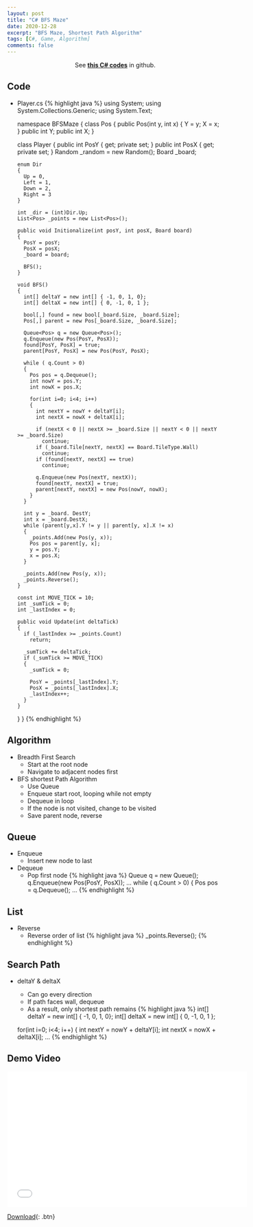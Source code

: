 ```yaml
---
layout: post
title: "C# BFS Maze"
date: 2020-12-28
excerpt: "BFS Maze, Shortest Path Algorithm"
tags: [C#, Game, Algorithm]
comments: false
---
```



<center>See <a href="https://github.com/leehuhlee/CShap"><b>this C# codes</b></a> in github.</center>


## Code
* Player.cs
{% highlight java %}
  using System;
  using System.Collections.Generic;
  using System.Text;

  namespace BFSMaze
  {
    class Pos
    {
      public Pos(int y, int x) { Y = y; X = x; }
      public int Y;
      public int X;
    }

    class Player
    {
      public int PosY { get; private set; }
      public int PosX { get; private set; }
      Random _random = new Random();
      Board _board;

      enum Dir
      {
        Up = 0,
        Left = 1,
        Down = 2,
        Right = 3
      }

      int _dir = (int)Dir.Up;
      List<Pos> _points = new List<Pos>();

      public void Initionalize(int posY, int posX, Board board)
      {
        PosY = posY;
        PosX = posX;
        _board = board;

        BFS();
      }

      void BFS()
      {
        int[] deltaY = new int[] { -1, 0, 1, 0};
        int[] deltaX = new int[] { 0, -1, 0, 1 };

        bool[,] found = new bool[_board.Size, _board.Size];
        Pos[,] parent = new Pos[_board.Size, _board.Size];

        Queue<Pos> q = new Queue<Pos>();
        q.Enqueue(new Pos(PosY, PosX));
        found[PosY, PosX] = true;
        parent[PosY, PosX] = new Pos(PosY, PosX);

        while ( q.Count > 0)
        {
          Pos pos = q.Dequeue();
          int nowY = pos.Y;
          int nowX = pos.X;

          for(int i=0; i<4; i++)
          {
            int nextY = nowY + deltaY[i];
            int nextX = nowX + deltaX[i];

            if (nextX < 0 || nextX >= _board.Size || nextY < 0 || nextY >= _board.Size)
              continue;
            if (_board.Tile[nextY, nextX] == Board.TileType.Wall)
              continue;
            if (found[nextY, nextX] == true)
              continue;

            q.Enqueue(new Pos(nextY, nextX));
            found[nextY, nextX] = true;
            parent[nextY, nextX] = new Pos(nowY, nowX);
          }
        }

        int y = _board. DestY;
        int x = _board.DestX;
        while (parent[y,x].Y != y || parent[y, x].X != x)
        {
          _points.Add(new Pos(y, x));
          Pos pos = parent[y, x];
          y = pos.Y;
          x = pos.X;
        }

        _points.Add(new Pos(y, x));
        _points.Reverse();
      }

      const int MOVE_TICK = 10;
      int _sumTick = 0;
      int _lastIndex = 0;

      public void Update(int deltaTick)
      {
        if (_lastIndex >= _points.Count)
          return;

        _sumTick += deltaTick;
        if (_sumTick >= MOVE_TICK)
        {
          _sumTick = 0;

          PosY = _points[_lastIndex].Y;
          PosX = _points[_lastIndex].X;
          _lastIndex++;
        }
      }
    }
  }
{% endhighlight %}

## Algorithm
* Breadth First Search
  - Start at the root node
  - Navigate to adjacent nodes first 
* BFS shortest Path Algorithm
  - Use Queue
  - Enqueue start root, looping while not empty
  - Dequeue in loop
  - If the node is not visited, change to be visited
  - Save parent node, reverse


## Queue
* Enqueue
  - Insert new node to last
* Dequeue
  - Pop first node 
{% highlight java %}
  Queue<Pos> q = new Queue<Pos>();
  q.Enqueue(new Pos(PosY, PosX));
  ...
  while ( q.Count > 0)
  {
    Pos pos = q.Dequeue();
    ...
{% endhighlight %}


## List
* Reverse
  - Reverse order of list
{% highlight java %}
  _points.Reverse();
{% endhighlight %}


## Search Path
* deltaY & deltaX
  - Can go every direction
  - If path faces wall, dequeue
  - As a result, only shortest path remains
{% highlight java %}
  int[] deltaY = new int[] { -1, 0, 1, 0};
  int[] deltaX = new int[] { 0, -1, 0, 1 };

  for(int i=0; i<4; i++)
  {
    int nextY = nowY + deltaY[i];
    int nextX = nowX + deltaX[i];
    ...
{% endhighlight %}


## Demo Video
<iframe width="560" height="315" src="/assets/video/posts/cshap_bfsmaze/Cshap-BFS-Maze.mp4" frameborder="0"> </iframe>

[Download](https://github.com/leehuhlee/CShap){: .btn}
